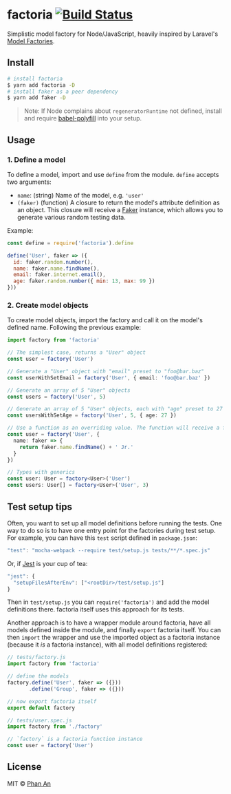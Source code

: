# factoria [![Build Status](https://travis-ci.org/phanan/factoria.svg?branch=master)](https://travis-ci.org/phanan/factoria)

Simplistic model factory for Node/JavaScript, heavily inspired by Laravel's [Model Factories](https://laravel.com/docs/5.5/database-testing#writing-factories).


## Install

```bash
# install factoria
$ yarn add factoria -D
# install faker as a peer dependency
$ yarn add faker -D
```

> Note: If Node complains about `regeneratorRuntime` not defined, install and require [babel-polyfill](https://babeljs.io/docs/usage/polyfill/) into your setup.


## Usage

### 1. Define a model

To define a model, import and use `define` from the module. `define` accepts two arguments:

* `name`: (string) Name of the model, e.g. `'user'`
* `(faker)` (function) A closure to return the model's attribute definition as an object. This closure will receive a [Faker](https://github.com/Marak/faker.js/) instance, which allows you to generate various random testing data.

Example:

```js
const define = require('factoria').define

define('User', faker => ({
  id: faker.random.number(),
  name: faker.name.findName(),
  email: faker.internet.email(),
  age: faker.random.number({ min: 13, max: 99 })
}))
```

### 2. Create model objects

To create model objects, import the factory and call it on the model's defined name. Following the previous example:

```ts
import factory from 'factoria'

// The simplest case, returns a "User" object
const user = factory('User')

// Generate a "User" object with "email" preset to "foo@bar.baz"
const userWithSetEmail = factory('User', { email: 'foo@bar.baz' })

// Generate an array of 5 "User" objects
const users = factory('User', 5)

// Generate an array of 5 "User" objects, each with "age" preset to 27
const usersWithSetAge = factory('User', 5, { age: 27 })

// Use a function as an overriding value. The function will receive a faker instance.
const user = factory('User', {
  name: faker => {
    return faker.name.findName() + ' Jr.'
  }
})

// Types with generics
const user: User = factory<User>('User')
const users: User[] = factory<User>('User', 3)
```

## Test setup tips

Often, you want to set up all model definitions before running the tests. One way to do so is to have one entry point for the factories during test setup. For example, you can have this `test` script defined in `package.json`:

```js
"test": "mocha-webpack --require test/setup.js tests/**/*.spec.js"
```

Or, if [Jest](https://facebook.github.io/jest/) is your cup of tea:

```js
"jest": {
  "setupFilesAfterEnv": ["<rootDir>/test/setup.js"]
}
```

Then in `test/setup.js` you can `require('factoria')` and add the model definitions there. factoria itself uses this approach for its tests.

Another approach is to have a wrapper module around factoria, have all models defined inside the module, and finally `export` factoria itself. You can then `import` the wrapper and use the imported object as a factoria instance (because it _is_ a factoria instance), with all model definitions registered:

```js
// tests/factory.js
import factory from 'factoria'

// define the models
factory.define('User', faker => ({}))
       .define('Group', faker => ({}))

// now export factoria itself
export default factory
```

```js
// tests/user.spec.js
import factory from './factory'

// `factory` is a factoria function instance
const user = factory('User')
```


###

## License

MIT © [Phan An](https://phanan.net)
